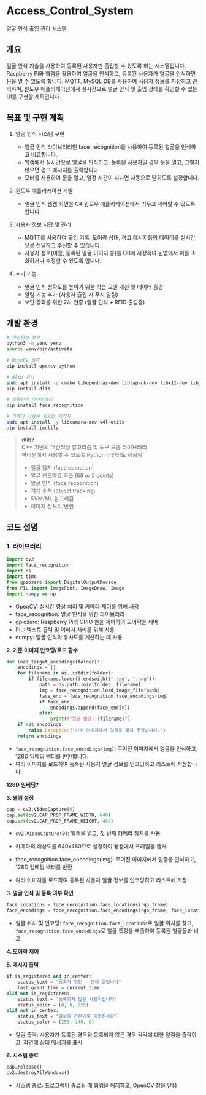 # Access_Control_System
얼굴 인식 출입 관리 시스템

## 개요
얼굴 인식 기술을 사용하여 등록된 사용자만 출입할 수 있도록 하는 시스템입니다. Raspberry Pi와 웹캠을 활용하여 얼굴을 인식하고, 등록된 사용자가 얼굴을 인식하면 문을 열 수 있도록 합니다. MQTT, MySQL DB를 사용하여 사용자 정보를 저장하고 관리하며, 윈도우 애플리케이션에서 실시간으로 얼굴 인식 및 출입 상태를 확인할 수 있는 UI를 구현할 계획입니다.

## 목표 및 구현 계획
1. 얼굴 인식 시스템 구현
    - 얼굴 인식 라이브러리인 face_recognition을 사용하여 등록된 얼굴을 인식하고 비교합니다.
    - 웹캠에서 실시간으로 얼굴을 인식하고, 등록된 사용자일 경우 문을 열고, 그렇지 않으면 경고 메시지를 출력합니다.
    - 모터를 사용하여 문을 열고, 일정 시간이 지나면 자동으로 닫히도록 설정합니다.

2. 윈도우 애플리케이션 개발
    - 얼굴 인식 웹캠 화면을 C# 윈도우 애플리케이션에서 띄우고 제어할 수 있도록 합니다.

3. 사용자 정보 저장 및 관리
    - MQTT를 사용하여 출입 기록, 도어락 상태, 경고 메시지등의 데이터를 실시간으로 전달하고 수신할 수 있습니다.
    - 사용자 정보(이름, 등록된 얼굴 이미지 등)를 DB에 저장하여 윈앱에서 이를 조회하거나 수정할 수 있도록 합니다.

4. 추가 기능
    - 얼굴 인식 정확도를 높이기 위한 학습 모델 개선 및 데이터 증강
    - 알림 기능 추가 (사용자 출입 시 푸시 알림)
    - 보안 강화를 위한 2차 인증 (얼굴 인식 + RFID 출입증)

## 개발 환경
```bash
# 가상환경 생성
python3 -m venv venv
source venv/bin/activate

# OpenCV 설치
pip install opencv-python

# dlib 설치
sudo apt install -y cmake libopenblas-dev liblapack-dev libx11-dev libgtk-3-dev libboost-python-dev
pip install dlib

# 얼굴인식 라이브러리
pip install face_recognition

# 카메라 사용에 필요한 패키지
sudo apt install -y libcamera-dev v4l-utils
pip install imutils
```

>**dlib?**
><br>C++ 기반의 머신러닝 알고리즘 및 도구 모음 라이브러리<br>파이썬에서 사용할 수 있도록 Python 바인딩도 제공됨
>- 얼굴 탐지 (face detection)
>- 얼굴 랜드마크 추출 (68 or 5 points)
>- 얼굴 인식 (face recognition)
>- 객체 추적 (object tracking)
>- SVM/ML 알고리즘
>- 이미지 전처리/변환


## 코드 설명
### 1. 라이브러리
```python
import cv2
import face_recognition
import os
import time
from gpiozero import DigitalOutputDevice
from PIL import ImageFont, ImageDraw, Image
import numpy as np
```
- OpenCV: 실시간 영상 처리 및 카메라 제어를 위해 사용
- face_recognition: 얼굴 인식을 위한 라이브러리
- gpiozero: Raspberry Pi의 GPIO 핀을 제어하여 도어락을 제어
- PIL: 텍스트 출력 및 이미지 처리를 위해 사용
- numpy: 얼굴 인식의 유사도를 계산하는 데 사용

**2. 기준 이미지 인코딩/로드 함수**
```python
def load_target_encodings(folder):
    encodings = []
    for filename in os.listdir(folder):
        if filename.lower().endswith((".jpg", ".png")):
            path = os.path.join(folder, filename)
            img = face_recognition.load_image_file(path)
            face_enc = face_recognition.face_encodings(img)
            if face_enc:
                encodings.append(face_enc[0])
            else:
                print(f"얼굴 없음: {filename}")
    if not encodings:
        raise Exception("기준 이미지에서 얼굴을 찾지 못했습니다.")
    return encodings
```
- `face_recognition.face_encodings(img)`: 주어진 이미지에서 얼굴을 인식하고, 128D 임베딩 벡터를 반환합니다.
- 여러 이미지를 로드하여 등록된 사용자 얼굴 정보를 인코딩하고 리스트에 저장합니다.

**128D 임베딩?**


**3. 웹캠 설정**
```python
cap = cv2.VideoCapture(0)
cap.set(cv2.CAP_PROP_FRAME_WIDTH, 640)
cap.set(cv2.CAP_PROP_FRAME_HEIGHT, 480)
```
- `cv2.VideoCapture(0)`: 웹캠을 열고, 첫 번째 카메라 장치를 사용
- 카메라의 해상도를 640x480으로 설정하여 웹캠에서 프레임을 캡처

- face_recognition.face_encodings(img): 주어진 이미지에서 얼굴을 인식하고, 128D 임베딩 벡터를 반환
- 여러 이미지를 로드하여 등록된 사용자 얼굴 정보를 인코딩하고 리스트에 저장

**3. 얼굴 인식 및 등록 여부 확인**
```python
face_locations = face_recognition.face_locations(rgb_frame)
face_encodings = face_recognition.face_encodings(rgb_frame, face_locations)
```
- 얼굴 위치 및 인코딩: `face_recognition.face_locations`로 얼굴 위치를 찾고, `face_recognition.face_encodings`로 얼굴 특징을 추출하여 등록된 얼굴들과 비교

**4. 도어락 제어**

**5. 메시지 출력**
```python
if is_registered and in_center:
    status_text = "등록자 확인 - 문이 열립니다"
    last_grant_time = current_time
elif not is_registered:
    status_text = "등록되지 않은 사용자입니다"
    status_color = (0, 0, 255)
elif not in_center:
    status_text = "얼굴을 가운데로 이동하세요"
    status_color = (255, 140, 0)
```
- 알림 출력: 사용자가 등록된 경우와 등록되지 않은 경우 각각에 대한 알림을 출력하고, 화면에 상태 메시지를 표시

**6. 시스템 종료**
```python
cap.release()
cv2.destroyAllWindows()
```
- 시스템 종료: 프로그램이 종료될 때 웹캠을 해제하고, OpenCV 창을 닫음